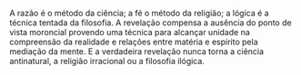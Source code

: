 ﻿A razão é o método da ciência; a fé o método da religião; a lógica é a técnica tentada da filosofia. A revelação compensa a ausência do ponto de vista moroncial provendo uma técnica para alcançar unidade na compreensão da realidade e relações entre matéria e espírito pela mediação da mente. E a verdadeira revelação nunca torna a ciência antinatural, a religião irracional ou a filosofia ilógica.
